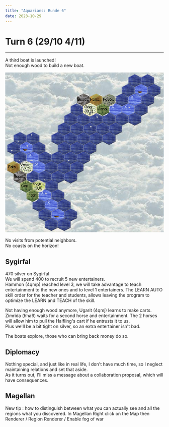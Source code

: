 ```yaml
---
title: "Aquarians: Runde 6"
date: 2023-10-29
---
```

# Turn 6 (29/10 4/11)
--------
A third boat is launched!  
Not enough wood to build a new boat.  

![Map turn 6](./map6.png "Map turn 6")

No visits from potential neighbors.  
No coasts on the horizon!  

## Sygirfal
470 silver on Sygirfal  
We will spend 400 to recruit 5 new entertainers.  
Hammon (4qmp) reached level 3, we will take advantage to teach entertainment to the new ones and to level 1 entertainers.
The LEARN AUTO skill order for the teacher and students, allows leaving the program to optimize the LEARN and TEACH of the skill.  

Not having enough wood anymore, Ugarit (4qmj) learns to make carts.  
Zimrida (hha6) waits for a second horse and entertainment. The 2 horses will allow him to pull the Halfling's cart if he entrusts it to us.  
Plus we'll be a bit tight on silver, so an extra entertainer isn't bad.  

The boats explore, those who can bring back money do so.  

## Diplomacy
Nothing special, and just like in real life, I don't have much time, so I neglect maintaining relations and set that aside.  
As it turns out, I'll miss a message about a collaboration proposal, which will have consequences.

## Magellan
New tip : how to distinguish between what you can actually see and all the regions what you discovered.
In Magellan Right click on the Map then Renderer / Region Renderer / Enable fog of war
